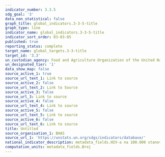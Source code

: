 ```yaml
---
indicator_number: 3.3.5
sdg_goal: '3'
data_non_statistical: false
graph_title: global_indicators.3-3-5-title
graph_type: line
indicator_name: global_indicators.3-3-5-title
indicator_sort_order: 03-03-05
published: true
reporting_status: complete
target_name: global_targets.3-3-title
target_id: '3.3'
un_custodian_agency: Food and Agriculture Organization of the United Nations (FAO)
un_designated_tier: '1'
data_show_map: false
source_active_1: true
source_url_text_1: Link to source
source_active_2: false
source_url_text_2: Link to Source
source_active_3: false
source_url_3: Link to source
source_active_4: false
source_url_text_4: Link to source
source_active_5: false
source_url_text_5: Link to source
source_active_6: false
source_url_text_6: Link to source
title: Untitled
source_organisation_1: BHAS
source_url_1: 'https://unstats.un.org/sdgs/indicators/database/'
national_indicator_description: metadata_fields.HIV-a na 100.000 stanovnika
computation_units: metadata_fields.Broj
---
```

